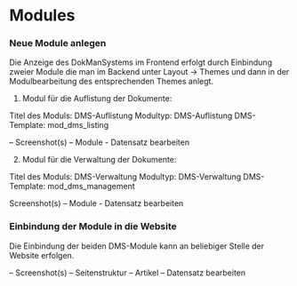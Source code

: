 Modules
=======

### Neue Module anlegen 
Die Anzeige des DokManSystems im Frontend erfolgt durch Einbindung zweier Module die man im Backend unter Layout → Themes und dann in der Modulbearbeitung des entsprechenden Themes anlegt. 

1. Modul für die Auflistung der Dokumente:

Titel des Moduls: 		DMS-Auflistung 
Modultyp:			        DMS-Auflistung
DMS-Template:		      mod_dms_listing

– Screenshot(s) – Module - Datensatz bearbeiten

2. Modul für die Verwaltung der Dokumente:

Titel des Moduls: 		DMS-Verwaltung
Modultyp:			        DMS-Verwaltung
DMS-Template:		      mod_dms_management

Screenshot(s) – Module - Datensatz bearbeiten

### Einbindung der Module in die Website
Die Einbindung der beiden DMS-Module kann an beliebiger Stelle der Website erfolgen.

– Screenshot(s) –  Seitenstruktur – Artikel – Datensatz bearbeiten
